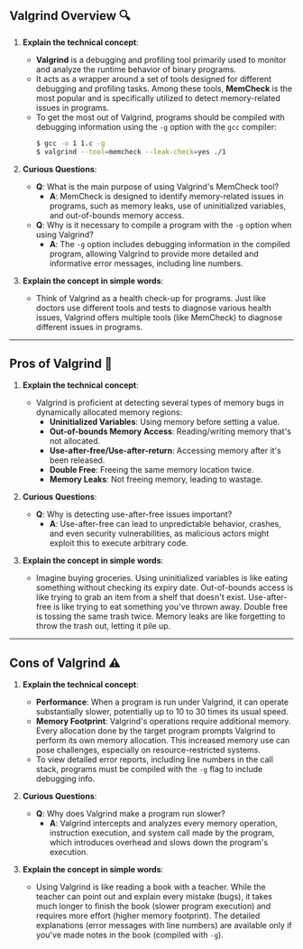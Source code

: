 **Valgrind Overview** 🔍
---

1. **Explain the technical concept**:
    - **Valgrind** is a debugging and profiling tool primarily used to monitor and analyze the runtime behavior of binary programs.
    - It acts as a wrapper around a set of tools designed for different debugging and profiling tasks. Among these tools, **MemCheck** is the most popular and is specifically utilized to detect memory-related issues in programs.
    - To get the most out of Valgrind, programs should be compiled with debugging information using the `-g` option with the `gcc` compiler:
        ```bash
        $ gcc -o 1 1.c -g
        $ valgrind --tool=memcheck --leak-check=yes ./1
        ```

2. **Curious Questions**:
    - **Q**: What is the main purpose of using Valgrind's MemCheck tool?
      - **A**: MemCheck is designed to identify memory-related issues in programs, such as memory leaks, use of uninitialized variables, and out-of-bounds memory access.
    - **Q**: Why is it necessary to compile a program with the `-g` option when using Valgrind?
      - **A**: The `-g` option includes debugging information in the compiled program, allowing Valgrind to provide more detailed and informative error messages, including line numbers.

3. **Explain the concept in simple words**:
    - Think of Valgrind as a health check-up for programs. Just like doctors use different tools and tests to diagnose various health issues, Valgrind offers multiple tools (like MemCheck) to diagnose different issues in programs.

---

**Pros of Valgrind** 🌟
---

1. **Explain the technical concept**:
    - Valgrind is proficient at detecting several types of memory bugs in dynamically allocated memory regions:
        - **Uninitialized Variables**: Using memory before setting a value.
        - **Out-of-bounds Memory Access**: Reading/writing memory that's not allocated.
        - **Use-after-free/Use-after-return**: Accessing memory after it's been released.
        - **Double Free**: Freeing the same memory location twice.
        - **Memory Leaks**: Not freeing memory, leading to wastage.

2. **Curious Questions**:
    - **Q**: Why is detecting use-after-free issues important?
      - **A**: Use-after-free can lead to unpredictable behavior, crashes, and even security vulnerabilities, as malicious actors might exploit this to execute arbitrary code.

3. **Explain the concept in simple words**:
    - Imagine buying groceries. Using uninitialized variables is like eating something without checking its expiry date. Out-of-bounds access is like trying to grab an item from a shelf that doesn't exist. Use-after-free is like trying to eat something you've thrown away. Double free is tossing the same trash twice. Memory leaks are like forgetting to throw the trash out, letting it pile up.

---

**Cons of Valgrind** ⚠️
---

1. **Explain the technical concept**:
    - **Performance**: When a program is run under Valgrind, it can operate substantially slower, potentially up to 10 to 30 times its usual speed.
    - **Memory Footprint**: Valgrind's operations require additional memory. Every allocation done by the target program prompts Valgrind to perform its own memory allocation. This increased memory use can pose challenges, especially on resource-restricted systems.
    - To view detailed error reports, including line numbers in the call stack, programs must be compiled with the `-g` flag to include debugging info.

2. **Curious Questions**:
    - **Q**: Why does Valgrind make a program run slower?
      - **A**: Valgrind intercepts and analyzes every memory operation, instruction execution, and system call made by the program, which introduces overhead and slows down the program's execution.

3. **Explain the concept in simple words**:
    - Using Valgrind is like reading a book with a teacher. While the teacher can point out and explain every mistake (bugs), it takes much longer to finish the book (slower program execution) and requires more effort (higher memory footprint). The detailed explanations (error messages with line numbers) are available only if you've made notes in the book (compiled with `-g`).
